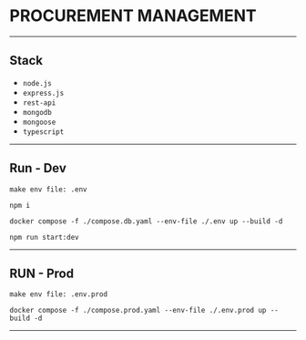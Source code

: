 # PROCUREMENT MANAGEMENT

---

## Stack

- `node.js`
- `express.js`
- `rest-api`
- `mongodb`
- `mongoose`
- `typescript`

---

## Run - Dev

`make env file: .env`

```
npm i
```

```
docker compose -f ./compose.db.yaml --env-file ./.env up --build -d
```

```
npm run start:dev
```

---

## RUN - Prod

`make env file: .env.prod`

```
docker compose -f ./compose.prod.yaml --env-file ./.env.prod up --build -d
```

---
